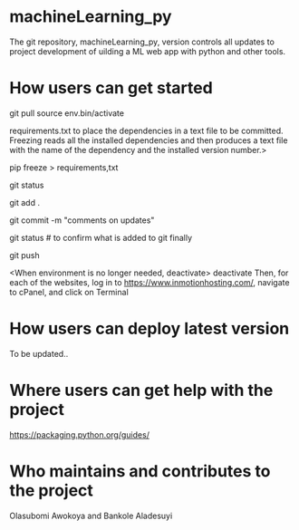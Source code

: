 # machineLearning_py
The git repository, machineLearning_py, version controls all updates to project development of uilding a ML web app with python and other tools.

# How users can get started
<Make sure to have the latest version>
git pull 

<Start virtual environment in local development workspace>
source env.bin/activate

<Make code changes>


<Run pip freeze > requirements.txt to place the dependencies in a text file to be committed. Freezing reads all the installed dependencies and then produces a text file with the name of the dependency and the installed version number.>

pip freeze > requirements,txt

git status

git add .

git commit -m "comments on updates"

git status # to confirm what is added to git finally

git push

<When environment is no longer needed, deactivate>
deactivate
Then, for each of the websites, log in to https://www.inmotionhosting.com/, navigate to
cPanel, and click on Terminal


# How users can deploy latest version
To be updated..

# Where users can get help with the project
https://packaging.python.org/guides/

# Who maintains and contributes to the project
 Olasubomi Awokoya and Bankole Aladesuyi
